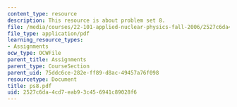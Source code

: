 ```yaml
---
content_type: resource
description: This resource is about problem set 8.
file: /media/courses/22-101-applied-nuclear-physics-fall-2006/2527c6da4cd7eab93c456941c89028f6_ps8.pdf
file_type: application/pdf
learning_resource_types:
- Assignments
ocw_type: OCWFile
parent_title: Assignments
parent_type: CourseSection
parent_uid: 75ddc6ce-282e-ff89-d8ac-49457a76f098
resourcetype: Document
title: ps8.pdf
uid: 2527c6da-4cd7-eab9-3c45-6941c89028f6
---
```

